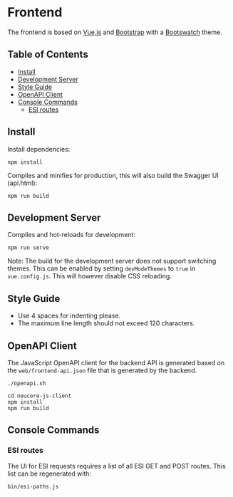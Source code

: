 # Frontend

The frontend is based on [Vue.js](https://vuejs.org) and
[Bootstrap](https://getbootstrap.com) with a [Bootswatch](https://bootswatch.com) theme.

## Table of Contents

<!-- toc -->

- [Install](#install)
- [Development Server](#development-server)
- [Style Guide](#style-guide)
- [OpenAPI Client](#openapi-client)
- [Console Commands](#console-commands)
  * [ESI routes](#esi-routes)

<!-- tocstop -->

## Install

Install dependencies:
```
npm install
```

Compiles and minifies for production, this will also build the Swagger UI (api.html):
```
npm run build
```

## Development Server

Compiles and hot-reloads for development:
```
npm run serve
```

Note: The build for the development server does not support switching themes. This can be enabled by setting
`devModeThemes` to `true` in `vue.config.js`. This will however disable CSS reloading.

## Style Guide

- Use 4 spaces for indenting please.
- The maximum line length should not exceed 120 characters.

## OpenAPI Client

The JavaScript OpenAPI client for the backend API is generated based on the `web/frontend-api.json` file 
that is generated by the backend.

```
./openapi.sh

cd neucore-js-client
npm install
npm run build
```

## Console Commands

### ESI routes

The UI for ESI requests requires a list of all ESI GET and POST routes. This list can be regenerated with:

```
bin/esi-paths.js
```
